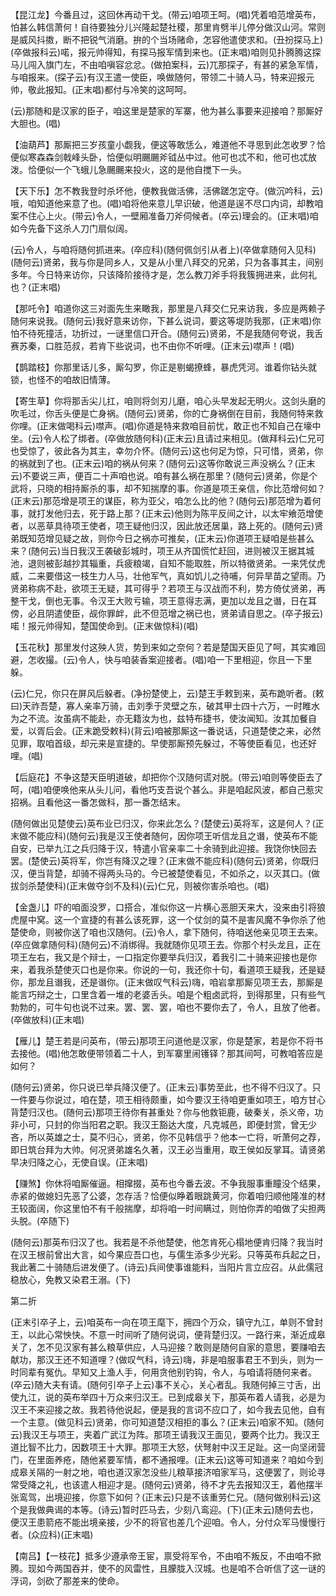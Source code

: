 <!-- { "loadSidebar": true } -->
【昆江龙】今番且过，这回休再动干戈。(带云)咱项王呵。(唱)凭着咱范增英布，怕甚么韩信萧何！自待要独分儿兴隆起楚社稷，那里肯劈半儿停分做汉山河。常则是威风抖擞，断不把锐气消磨。拚的个当场赌命，怎容他遣使求和。(丑扮探马上)(卒做报科云)喏，报元帅得知，有探马报军情到来也。(正末唱)咱则见扑腾腾这探马儿闯入旗门左，不由咱嗔容忿忿。(做拍案科，云)兀那探子，有甚的紧急军情，与咱报来。(探子云)有汉王遣一使臣，唤做随何，带领二十骑人马，特来迎报元帅，敬此报知。(正末唱)都付与冷笑的这呵呵。

(云)那随和是汉家的臣子，咱这里是楚家的军寨，他为甚么事要来迎接咱？那厮好大胆也。(唱)

【油葫芦】那厮把三岁孩童小觑我，便这等敢恁么，难道他不寻思到此怎收罗？恰便似寒森森剑戟峰头卧，恰便似明颺颺斧钺丛中过。他可也忒不和，他可也忒放泼。恰便似一个飞蛾儿急颺颺来投火，这的是他自搅下一头。

【天下乐】怎不教我登时杀坏他，便教我做活佛，活佛蹉怎定夺。(做沉吟科，云)哦，咱知道他来意了也。(唱)咱将他来意儿早识破，他道是逞不尽口内词，却教咱案不住心上火。(带云)令人，一壁厢准备刀斧伺候者。(卒云)理会的。(正末唱)咱如今先备下这杀人刀门扇似阔。

(云)令人，与咱将随何抓进来。(卒应科)(随何佩剑引从者上)(卒做拿随何入见科)(随何云)贤弟，我与你是同乡人，又是从小里八拜交的兄弟，只为各事其主，间别多年。今日特来访你，只该降阶接待才是，怎么教刀斧手将我簇拥进来，此何礼也？(正末唱)

【那吒令】咱道你这三对面先生来瞰我，那里是八拜交仁兄来访我，多应是两赖子随何来说我。(随何云)我好意来访你，下甚么说词，要这等堤防我那，(正末唱)你怕不待死撞活，功折过，一谜里信口开合。(随何云)贤弟，不是我随何夸说，我舌赛苏秦，口胜范叔，若肯下些说词，也不由你不听哩。(正末云)噤声！(唱)

【鹊踏枝】你那里话儿多，厮勾罗，你正是剔蝎撩蜂，暴虎凭河。谁着你钻头就锁，也怪不的咱故旧情薄。

【寄生草】你将那舌尖儿扛，咱则将剑刃儿磨，咱心头早发起无明火。这剑头磨的吹毛过，你舌头便是亡身祸。(随何云)贤弟，你的亡身祸倒在目前，我随何特来救你哩。(正末做喝科云)噤声。(唱)你道是特来救咱目前忧，敢正也不知自己在壕中坐。(云)令人松了绑者。(卒做放随何科)(正末云)且请过来相见。(做拜科云)仁兄可也受惊了，彼此各为其主，幸勿介怀。(随何云)这也何足为惊，只可惜，贤弟，你的祸就到了也。(正末云)咱的祸从何来？(随何云)这等你敢说三声没祸么？(正末云)不要说三声，便百二十声咱也说。咱有甚么祸在那里？(随何云)贤弟，你是个武将，只晓的相持厮杀的事，却不知揣摩的事。你道是项王亲信，你比范增何如？(正末云)那范增是项王的谋臣，称为亚父，咱怎么比的他？(随何云)那范增为着何事，就打发他归去，死于路上那？(正末云)他则为陈平反间之计，以太牢飨范增使者，以恶草具待项王使者，项王疑他归汉，因此放还居巢，路上死的。(随何云)贤弟既知范增见疑之故，则你今日之祸亦可推矣，(正末云)你道项王疑咱是些甚么来？(随何云)当日我汉王袭破彭城时，项王从齐国慌忙赶回，进则被汉王据其城池，退则被彭越抄其辎重，兵疲粮竭，自知不能取胜，所以特徵贤弟。一来凭仗虎威，二来要借这一枝生力人马，壮他军气，真如饥儿之待哺，何异旱苗之望雨。乃贤弟称病不赴，欲项王无疑，其可得乎？若项王与汉战而不利，势方倚仗贤弟，再整干戈，倒也无事。令汉王大败亏输，项王意得志满，更加以龙且之谮，日在耳傍，必且阴遣使臣，觇你罪衅，此不但范增之祸已也，贤弟请自思之。(卒子报云)喏！报元帅得知，楚国使命到。(正末做惊科)(唱)

【玉花秋】那里发付这殃人货，势到来如之奈何？若是楚国天臣见了呵，其实难回避，怎收撮。(云)令人，快与咱装香案迎接者。(唱)咱一下里相迎，你且一下里躲。

(云)仁兄，你只在屏风后躲者。(净扮楚使上，云)楚王手敕到来，英布跪听者。(敕曰)天祚吾楚，寡人亲率万骑，击刘季于灵壁之东，破其甲士四十六万，一时睢水为之不流。汝虽病不能赴，亦无籍汝为也，兹特布捷书，使汝闻知。汝其加餐自爱，以胥后会。(正末跪受敕科)(背云)咱被那厮这一番说话，只道楚使之来，必然见罪，取咱首级，却元来是宣捷的。早使那厮预先躲过，不等使臣看见，也还好哩。(唱)

【后庭花】不争这楚天臣明道破，却把你个汉随何谎对脱。(带云)咱则等使臣去了呵，(唱)咱便唤他来从头儿问，看他巧支吾说个甚么。非是咱起风波，都自己惹灾招祸。且看他这一番怎做科，那一番怎结末。

(随何做出见楚使云)英布业已归汉，你来此怎么？(楚使云)英将军，这是何人？(正末做不能应科)(随何云)我是汉王使者随何，因你项王听信龙且之谮，使英布不能自安，已举九江之兵归降于汉，特遣小官亲率二十余骑到此迎接。我饶你快回去罢。(楚使云)英将军，你岂有降汉之理？(正末做不能应科)(随何云)贤弟，你既归汉，便当背楚，却骑不得两头马的。今已被楚使看见，不如杀之，以灭其口。(做拔剑杀楚使科)(正末做夺剑不及科)(云)仁兄，则被你害杀咱也。(唱)

【金盏儿】吓的咱面没罗，口搭合，准似你这一片横心恶胆天来大，没来由引将狼虎屋中窝。这一个宣捷的有甚么该死罪，这一个仗剑的莫不是害风魔不争你杀了他楚使命，则被你送了咱也汉随何。(云)令人，拿下随何，待咱送他亲见项王去来。(卒应做拿随何科)(随何云)不消绑得。我就随你见项王去。你那个村头龙且，正在项王左右，我又是个辩士，一口指定你要举兵归汉，着我引二十骑来迎接也是你来，着我杀楚使灭口也是你来。你说的一句，我还你十句，看道项王疑我，还是疑你，那龙且谮我，还是谮你。(正末做叹气科云)嗨，咱岩拿那厮见项王去，那厮是能言巧辩之士，口里含着一堆的老婆舌头。咱是个粗卤武将，到得那里，只有些气勃勃的，可牛句也说不过来。罢、罢、罢，咱也不要你去了，令人，且放了他者。(卒做放科)(正末唱)

【雁儿】楚王若是问英布，(带云)那项王问道他是汉家，你是楚家，若是你不将书去接他。(唱)他怎敢便带领着二十人，到军寨里闹镬铎？那其间呵，可教咱答应是如何？

(随何云)贤弟，你只说已举兵降汉便了。(正末云)事势至此，也不得不归汉了。只一件要与你说过，咱在楚，项王相待颇重，如今要汉王待咱更重如项王，咱方甘心背楚归汉也。(随何云)那项王待你有甚重处？你与他救钜鹿，破秦关，杀义帝，功非小可，只封的你当阳君之职。我汉王豁达大度，凡克城邑，即便封赏，曾无少吝，所以英雄之士，莫不归心，贤弟，你不见韩信乎？他本一亡将，听萧何之荐，即日筑台拜为大帅。何况贤弟雄名久著，汉王必当重用，取王侯如反掌耳。请贤弟早决归降之心，无使自误。(正末唱)

【赚煞】你休将咱厮催逼。相撺掇，英布也今番去波。不争我服事重瞳没个结果，赤紧的做媳妇先恶了公婆，怎存活？恰便似睁着眼跳黄河，你着咱归顺他隆准的材王较面阔，你这里怕不有千般揣摩，却将咱一时间瞒过，则怕你弄的咱做了尖担两头脱。(卒随下)

(随何云)那英布归汉了也。我若是不杀他楚使，他怎肯死心榻地便肯归降？我当时在汉王根前曾出大言，如今果应吾口也，与儒生添多少光彩。只等英布兵起之日，我此著二十骑随后进发便了。(诗云)兵间使事谁能料，当阳片言立应召。从此儒冠稳放心，免教又染君王溺。(下)


第二折

(正末引卒子上，云)咱英布一向在项王麾下，拥四个万众，镇守九江，单则不曾封王，以此心常怏快。不意一时间听了随何说词，便背楚归汉。一路行来，渐近成皋关了，怎不见汉家有甚么粮草供应，人马迎接？敢则是随何自家的意思，要赚咱去献功，那汉王还不知道哩？(做叹气科，诗云)嗨，非是咱服事君王不到头，则为一时同辈有冤仇。早知又上渔人手，何用贪他别钓钩，令人，与咱请将随何来者。(卒云)随大夫有请。(随何引卒子上云)事不关心，关心者乱。我随何掉三寸舌，出使九江，说的英布举四十万众来归汉王。已到成皋关下，那英布着人请我，必是为汉王不来迎接之故。我若待他说起，便是我的言词不应口了，如今我去见他，自有一个主意。(做见科云)贤弟，你可知道楚汉相拒的事么？(正末云)咱家不知。(随何云)我汉王与项王，夹着广武江为阵。那项王请我汉王面见，要两个比力。我汉王道比智不比力，因数项王十大罪。那项王大怒，伏弩射中汉王足趾。这一向坚闭营门，在里面养疮，随他紧要军情，都不通报哩。(正末云)这等可知道来？咱如今到成皋关隔的一射之地，咱也道汉家怎没些儿粮草接济咱家军马，这便罢了，则论寻常受降之礼，也该遣人相迎才是。(随何云)贤弟，待不才先去报知汉王，着他摆半张鸾驾，出境迎接，你意下如何？(正末云)只是不该重劳仁兄。(随何做别科云)这个是我做典谒的本等。(诗云)暂时匹马去，少刻八鸾迎。(下)(正末云)随何去也，便汉王患箭疮不能出境亲接，少不的将官也差几个迎咱。令人，分付众军马慢慢行者。(众应科)(正末唱)

【南吕】【一枝花】抵多少遵承帝王宦，禀受将军令，不由咱不叛反，不由咱不掀腾。现如今两国吞并，使不的风雷性，且朦胧入汉城。也是咱不合听信了这一谜的浮词，剑砍了那差来的使命。

